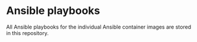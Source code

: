 # Ansible playbooks

All Ansible playbooks for the individual Ansible container images are stored in this repository.
